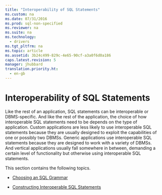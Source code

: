 ```yaml
---
title: "Interoperability of SQL Statements"
ms.custom: na
ms.date: 07/31/2016
ms.prod: sql-non-specified
ms.reviewer: na
ms.suite: na
ms.technology: 
  - drivers
ms.tgt_pltfrm: na
ms.topic: article
ms.assetid: 3b24c499-829c-4e65-90cf-a3a0f6d0a186
caps.latest.revision: 5
manager: jhubbard
translation.priority.ht: 
  - en-gb
---
```

# Interoperability of SQL Statements
Like the rest of an application, SQL statements can be interoperable or DBMS-specific. And like the rest of the application, the choice of how interoperable SQL statements need to be depends on the type of application. Custom applications are less likely to use interoperable SQL statements because they are usually designed to exploit the capabilities of one or possibly two DBMSs. Generic applications use interoperable SQL statements because they are designed to work with a variety of DBMSs. And vertical applications usually fall somewhere in between, demanding a certain level of functionality but otherwise using interoperable SQL statements.  
  
 This section contains the following topics.  
  
-   [Choosing an SQL Grammar](../content/Choosing-an-SQL-Grammar.md)  
  
-   [Constructing Interoperable SQL Statements](../content/Constructing-Interoperable-SQL-Statements.md)